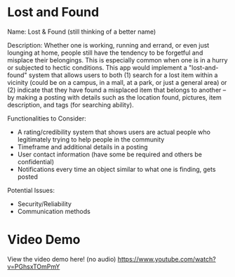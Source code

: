# Lost and Found

Name:
Lost & Found (still thinking of a better name)

Description:
Whether one is working, running and errand, or even just lounging at home, people still have the tendency to be forgetful and misplace their belongings. This is especially common when one is in a hurry or subjected to hectic conditions. This app would implement a "lost-and-found" system that allows users to both (1) search for a lost item within a vicinity (could be on a campus, in a mall, at a park, or just a general area) or (2) indicate that they have found a misplaced item that belongs to another – by making a posting with details such as the location found, pictures, item description, and tags (for searching ability).

Functionalities to Consider:
- A rating/credibility system that shows users are actual people who legitimately trying to help people in the community
- Timeframe and additional details in a posting
- User contact information (have some be required and others be confidential)
- Notifications every time an object similar to what one is finding, gets posted

Potential Issues:
- Security/Reliability
- Communication methods

# Video Demo
View the video demo here! (no audio)
https://www.youtube.com/watch?v=PGhsxTOmPmY
